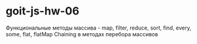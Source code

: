 # goit-js-hw-06
Функциональные методы массива - map, filter, reduce, sort, find, every, some, flat, flatMap
Chaining в методах перебора массивов
